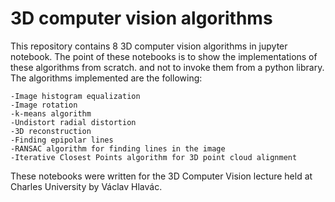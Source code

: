 # 3D computer vision algorithms  
This repository contains 8 3D computer vision algorithms in jupyter notebook. The point of these notebooks is to show the implementations of these algorithms from scratch. and not to invoke them from a python library. The algorithms implemented are the following:

    -Image histogram equalization
    -Image rotation
    -k-means algorithm
    -Undistort radial distortion
    -3D reconstruction
    -Finding epipolar lines
    -RANSAC algorithm for finding lines in the image
    -Iterative Closest Points algorithm for 3D point cloud alignment

These notebooks were written for the 3D Computer Vision lecture held at Charles University by Václav Hlavác.


